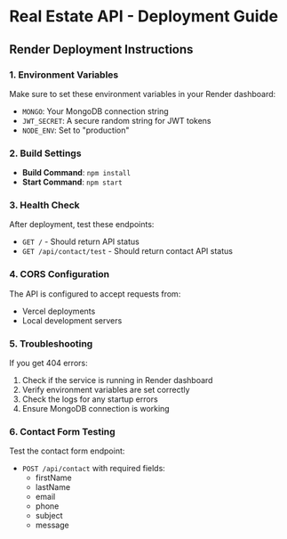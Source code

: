 # Real Estate API - Deployment Guide

## Render Deployment Instructions

### 1. Environment Variables
Make sure to set these environment variables in your Render dashboard:

- `MONGO`: Your MongoDB connection string
- `JWT_SECRET`: A secure random string for JWT tokens
- `NODE_ENV`: Set to "production"

### 2. Build Settings
- **Build Command**: `npm install`
- **Start Command**: `npm start`

### 3. Health Check
After deployment, test these endpoints:
- `GET /` - Should return API status
- `GET /api/contact/test` - Should return contact API status

### 4. CORS Configuration
The API is configured to accept requests from:
- Vercel deployments
- Local development servers

### 5. Troubleshooting
If you get 404 errors:
1. Check if the service is running in Render dashboard
2. Verify environment variables are set correctly
3. Check the logs for any startup errors
4. Ensure MongoDB connection is working

### 6. Contact Form Testing
Test the contact form endpoint:
- `POST /api/contact` with required fields:
  - firstName
  - lastName
  - email
  - phone
  - subject
  - message 